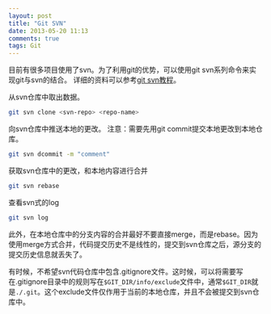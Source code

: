 ```yaml
---
layout: post
title: "Git SVN"
date: 2013-05-20 11:13
comments: true
tags: Git
---
```

目前有很多项目使用了svn。为了利用git的优势，可以使用git svn系列命令来实现git与svn的结合。
详细的资料可以参考[git svn教程][git svn tutorial]。

从svn仓库中取出数据。
```bash
git svn clone <svn-repo> <repo-name>
```
向svn仓库中推送本地的更改。
注意：需要先用git commit提交本地更改到本地仓库。
```bash
git svn dcommit -m "comment"
```
获取svn仓库中的更改，和本地内容进行合并
```bash
git svn rebase
```
查看svn式的log
```bash
git svn log
```
此外，在本地仓库中的分支内容的合并最好不要直接merge，而是rebase。因为使用merge方式合并，代码提交历史不是线性的，提交到svn仓库之后，源分支的提交历史信息就丢失了。

有时候，不希望svn代码仓库中包含.gitignore文件。这时候，可以将需要写在.gitignore目录中的规则写在`$GIT_DIR/info/exclude`文件中，通常`$GIT_DIR`就是`./.git`。这个exclude文件仅作用于当前的本地仓库，并且不会被提交到svn仓库中。

[git svn tutorial]: http://git-scm.com/book/en/Git-and-Other-Systems-Git-and-Subversion